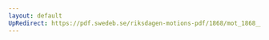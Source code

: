 ```yaml
---
layout: default
UpRedirect: https://pdf.swedeb.se/riksdagen-motions-pdf/1868/mot_1868__ak__00042/mot_1868__ak__00042_002.pdf
---
```

